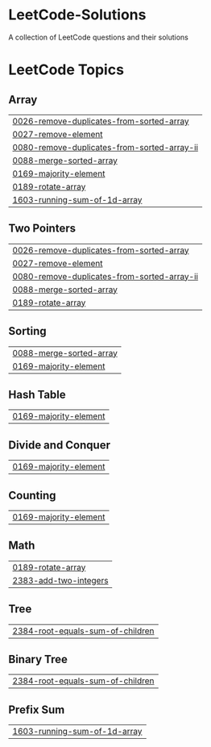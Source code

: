 # LeetCode-Solutions
A collection of LeetCode questions and their solutions

<!---LeetCode Topics Start-->
# LeetCode Topics
## Array
|  |
| ------- |
| [0026-remove-duplicates-from-sorted-array](https://github.com/Aditya-Deuskar/LeetCode-Solutions/tree/master/0026-remove-duplicates-from-sorted-array) |
| [0027-remove-element](https://github.com/Aditya-Deuskar/LeetCode-Solutions/tree/master/0027-remove-element) |
| [0080-remove-duplicates-from-sorted-array-ii](https://github.com/Aditya-Deuskar/LeetCode-Solutions/tree/master/0080-remove-duplicates-from-sorted-array-ii) |
| [0088-merge-sorted-array](https://github.com/Aditya-Deuskar/LeetCode-Solutions/tree/master/0088-merge-sorted-array) |
| [0169-majority-element](https://github.com/Aditya-Deuskar/LeetCode-Solutions/tree/master/0169-majority-element) |
| [0189-rotate-array](https://github.com/Aditya-Deuskar/LeetCode-Solutions/tree/master/0189-rotate-array) |
| [1603-running-sum-of-1d-array](https://github.com/Aditya-Deuskar/LeetCode-Solutions/tree/master/1603-running-sum-of-1d-array) |
## Two Pointers
|  |
| ------- |
| [0026-remove-duplicates-from-sorted-array](https://github.com/Aditya-Deuskar/LeetCode-Solutions/tree/master/0026-remove-duplicates-from-sorted-array) |
| [0027-remove-element](https://github.com/Aditya-Deuskar/LeetCode-Solutions/tree/master/0027-remove-element) |
| [0080-remove-duplicates-from-sorted-array-ii](https://github.com/Aditya-Deuskar/LeetCode-Solutions/tree/master/0080-remove-duplicates-from-sorted-array-ii) |
| [0088-merge-sorted-array](https://github.com/Aditya-Deuskar/LeetCode-Solutions/tree/master/0088-merge-sorted-array) |
| [0189-rotate-array](https://github.com/Aditya-Deuskar/LeetCode-Solutions/tree/master/0189-rotate-array) |
## Sorting
|  |
| ------- |
| [0088-merge-sorted-array](https://github.com/Aditya-Deuskar/LeetCode-Solutions/tree/master/0088-merge-sorted-array) |
| [0169-majority-element](https://github.com/Aditya-Deuskar/LeetCode-Solutions/tree/master/0169-majority-element) |
## Hash Table
|  |
| ------- |
| [0169-majority-element](https://github.com/Aditya-Deuskar/LeetCode-Solutions/tree/master/0169-majority-element) |
## Divide and Conquer
|  |
| ------- |
| [0169-majority-element](https://github.com/Aditya-Deuskar/LeetCode-Solutions/tree/master/0169-majority-element) |
## Counting
|  |
| ------- |
| [0169-majority-element](https://github.com/Aditya-Deuskar/LeetCode-Solutions/tree/master/0169-majority-element) |
## Math
|  |
| ------- |
| [0189-rotate-array](https://github.com/Aditya-Deuskar/LeetCode-Solutions/tree/master/0189-rotate-array) |
| [2383-add-two-integers](https://github.com/Aditya-Deuskar/LeetCode-Solutions/tree/master/2383-add-two-integers) |
## Tree
|  |
| ------- |
| [2384-root-equals-sum-of-children](https://github.com/Aditya-Deuskar/LeetCode-Solutions/tree/master/2384-root-equals-sum-of-children) |
## Binary Tree
|  |
| ------- |
| [2384-root-equals-sum-of-children](https://github.com/Aditya-Deuskar/LeetCode-Solutions/tree/master/2384-root-equals-sum-of-children) |
## Prefix Sum
|  |
| ------- |
| [1603-running-sum-of-1d-array](https://github.com/Aditya-Deuskar/LeetCode-Solutions/tree/master/1603-running-sum-of-1d-array) |
<!---LeetCode Topics End-->
